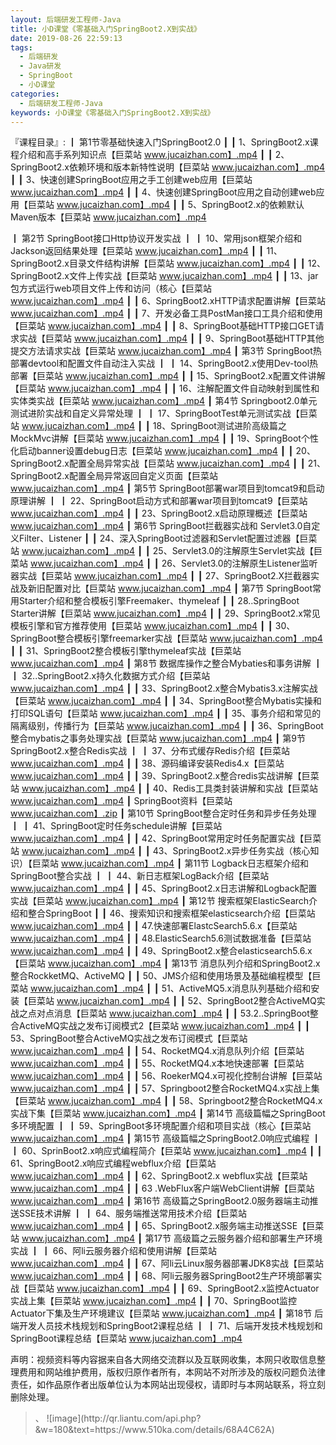 ```yaml
---
layout: 后端研发工程师-Java
title: 小D课堂《零基础入门SpringBoot2.X到实战》
date: 2019-08-26 22:59:13
tags:
  - 后端研发
  - Java研发
  - SpringBoot
  - 小D课堂
categories:
  - 后端研发工程师-Java
keywords: 小D课堂《零基础入门SpringBoot2.X到实战》
---
```

『课程目录』:
┃  第1节零基础快速入门SpringBoot2.0
┃  ┃  1、SpringBoot2.x课程介绍和高手系列知识点【巨菜站 www.jucaizhan.com】.mp4
┃  ┃  2、SpringBoot2.x依赖环境和版本新特性说明【巨菜站 www.jucaizhan.com】.mp4
┃  ┃  3、快速创建SpringBoot应用之手工创建web应用【巨菜站 www.jucaizhan.com】.mp4
┃  ┃  4、快速创建SpringBoot应用之自动创建web应用【巨菜站 www.jucaizhan.com】.mp4
┃  ┃  5、SpringBoot2.x的依赖默认Maven版本【巨菜站 www.jucaizhan.com】.mp4
<!-- more --> 
┃  第2节 SpringBoot接口Http协议开发实战
┃  ┃  10、常用json框架介绍和Jackson返回结果处理【巨菜站 www.jucaizhan.com】.mp4
┃  ┃  11、SpringBoot2.x目录文件结构讲解【巨菜站 www.jucaizhan.com】.mp4
┃  ┃  12、SpringBoot2.x文件上传实战【巨菜站 www.jucaizhan.com】.mp4
┃  ┃  13、jar包方式运行web项目文件上传和访问（核心【巨菜站 www.jucaizhan.com】.mp4
┃  ┃  6、SpringBoot2.xHTTP请求配置讲解【巨菜站 www.jucaizhan.com】.mp4
┃  ┃  7、开发必备工具PostMan接口工具介绍和使用【巨菜站 www.jucaizhan.com】.mp4
┃  ┃  8、SpringBoot基础HTTP接口GET请求实战【巨菜站 www.jucaizhan.com】.mp4
┃  ┃  9、SpringBoot基础HTTP其他提交方法请求实战【巨菜站 www.jucaizhan.com】.mp4
┃  第3节 SpringBoot热部署devtool和配置文件自动注入实战
┃  ┃  14、SpringBoot2.x使用Dev-tool热部署【巨菜站 www.jucaizhan.com】.mp4
┃  ┃  15、SpringBoot2.x配置文件讲解【巨菜站 www.jucaizhan.com】.mp4
┃  ┃  16、注解配置文件自动映射到属性和实体类实战【巨菜站 www.jucaizhan.com】.mp4
┃  第4节 Springboot2.0单元测试进阶实战和自定义异常处理
┃  ┃  17、SpringBootTest单元测试实战【巨菜站 www.jucaizhan.com】.mp4
┃  ┃  18、SpringBoot测试进阶高级篇之MockMvc讲解【巨菜站 www.jucaizhan.com】.mp4
┃  ┃  19、SpringBoot个性化启动banner设置debug日志【巨菜站 www.jucaizhan.com】.mp4
┃  ┃  20、SpringBoot2.x配置全局异常实战【巨菜站 www.jucaizhan.com】.mp4
┃  ┃  21、SpringBoot2.x配置全局异常返回自定义页面【巨菜站 www.jucaizhan.com】.mp4
┃  第5节 SpringBoot部署war项目到tomcat9和启动原理讲解
┃  ┃  22、SpringBoot启动方式和部署war项目到tomcat9【巨菜站 www.jucaizhan.com】.mp4
┃  ┃  23、SpringBoot2.x启动原理概述【巨菜站 www.jucaizhan.com】.mp4
┃  第6节 SpringBoot拦截器实战和 Servlet3.0自定义Filter、Listener
┃  ┃  24、深入SpringBoot过滤器和Servlet配置过滤器【巨菜站 www.jucaizhan.com】.mp4
┃  ┃  25、Servlet3.0的注解原生Servlet实战【巨菜站 www.jucaizhan.com】.mp4
┃  ┃  26、Servlet3.0的注解原生Listener监听器实战【巨菜站 www.jucaizhan.com】.mp4
┃  ┃  27、SpringBoot2.X拦截器实战及新旧配置对比【巨菜站 www.jucaizhan.com】.mp4
┃  第7节 SpringBoot常用Starter介绍和整合模板引擎Freemaker、thymeleaf
┃  ┃  28..SpringBoot Starter讲解【巨菜站 www.jucaizhan.com】.mp4
┃  ┃  29、SpringBoot2.x常见模板引擎和官方推荐使用【巨菜站 www.jucaizhan.com】.mp4
┃  ┃  30、SpringBoot整合模板引擎freemarker实战【巨菜站 www.jucaizhan.com】.mp4
┃  ┃  31、SpringBoot2整合模板引擎thymeleaf实战【巨菜站 www.jucaizhan.com】.mp4
┃  第8节 数据库操作之整合Mybaties和事务讲解
┃  ┃  32..SpringBoot2.x持久化数据方式介绍【巨菜站 www.jucaizhan.com】.mp4
┃  ┃  33、SpringBoot2.x整合Mybatis3.x注解实战【巨菜站 www.jucaizhan.com】.mp4
┃  ┃  34、SpringBoot整合Mybatis实操和打印SQL语句【巨菜站 www.jucaizhan.com】.mp4
┃  ┃  35、事务介绍和常见的隔离级别，传播行为【巨菜站 www.jucaizhan.com】.mp4
┃  ┃  36、SpringBoot整合mybatis之事务处理实战【巨菜站 www.jucaizhan.com】.mp4
┃  第9节 SpringBoot2.x整合Redis实战
┃  ┃  37、分布式缓存Redis介绍【巨菜站 www.jucaizhan.com】.mp4
┃  ┃  38、源码编译安装Redis4.x【巨菜站 www.jucaizhan.com】.mp4
┃  ┃  39、SpringBoot2.x整合redis实战讲解【巨菜站 www.jucaizhan.com】.mp4
┃  ┃  40、Redis工具类封装讲解和实战【巨菜站 www.jucaizhan.com】.mp4
┃  SpringBoot资料【巨菜站 www.jucaizhan.com】.zip
┃  第10节 SpringBoot整合定时任务和异步任务处理
┃  ┃  41、SpringBoot定时任务schedule讲解【巨菜站 www.jucaizhan.com】.mp4
┃  ┃  42、SpringBoot常用定时任务配置实战【巨菜站 www.jucaizhan.com】.mp4
┃  ┃  43、SpringBoot2.x异步任务实战（核心知识）【巨菜站 www.jucaizhan.com】.mp4
┃  第11节 Logback日志框架介绍和SpringBoot整合实战
┃  ┃  44、新日志框架LogBack介绍【巨菜站 www.jucaizhan.com】.mp4
┃  ┃  45、SpringBoot2.x日志讲解和Logback配置实战【巨菜站 www.jucaizhan.com】.mp4
┃  第12节 搜索框架ElasticSearch介绍和整合SpringBoot
┃  ┃  46、搜索知识和搜索框架elasticsearch介绍【巨菜站 www.jucaizhan.com】.mp4
┃  ┃  47.快速部署ElastcSearch5.6.x【巨菜站 www.jucaizhan.com】.mp4
┃  ┃  48.ElasticSearch5.6测试数据准备【巨菜站 www.jucaizhan.com】.mp4
┃  ┃  49、SpringBoot2.x整合elasticsearch5.6.x【巨菜站 www.jucaizhan.com】.mp4
┃  第13节 消息队列介绍和SpringBoot2.x整合RockketMQ、ActiveMQ
┃  ┃  50、JMS介绍和使用场景及基础编程模型【巨菜站 www.jucaizhan.com】.mp4
┃  ┃  51、ActiveMQ5.x消息队列基础介绍和安装【巨菜站 www.jucaizhan.com】.mp4
┃  ┃  52、SpringBoot2整合ActiveMQ实战之点对点消息【巨菜站 www.jucaizhan.com】.mp4
┃  ┃  53.2..SpringBoot整合ActiveMQ实战之发布订阅模式2【巨菜站 www.jucaizhan.com】.mp4
┃  ┃  53、SpringBoot整合ActiveMQ实战之发布订阅模式【巨菜站 www.jucaizhan.com】.mp4
┃  ┃  54、RocketMQ4.x消息队列介绍【巨菜站 www.jucaizhan.com】.mp4
┃  ┃  55、RocketMQ4.x本地快速部署【巨菜站 www.jucaizhan.com】.mp4
┃  ┃  56、RoekerMQ4.x可视化控制台讲解【巨菜站 www.jucaizhan.com】.mp4
┃  ┃  57、Springboot2整合RocketMQ4.x实战上集【巨菜站 www.jucaizhan.com】.mp4
┃  ┃  58、Springboot2整合RocketMQ4.x实战下集【巨菜站 www.jucaizhan.com】.mp4
┃  第14节 高级篇幅之SpringBoot多环境配置
┃  ┃  59、SpringBoot多环境配置介绍和项目实战（核心【巨菜站 www.jucaizhan.com】.mp4
┃  第15节 高级篇幅之SpringBoot2.0响应式编程
┃  ┃  60、SprinBoot2.x响应式编程简介【巨菜站 www.jucaizhan.com】.mp4
┃  ┃  61、SpringBoot2.x响应式编程webflux介绍【巨菜站 www.jucaizhan.com】.mp4
┃  ┃  62、SpringBoot2.x webflux实战【巨菜站 www.jucaizhan.com】.mp4
┃  ┃  63 .WebFlux客户端WebClient讲解【巨菜站 www.jucaizhan.com】.mp4
┃  第16节 高级篇之SpringBoot2.0服务器端主动推送SSE技术讲解
┃  ┃  64、服务端推送常用技术介绍【巨菜站 www.jucaizhan.com】.mp4
┃  ┃  65、SpringBoot2.x服务端主动推送SSE【巨菜站 www.jucaizhan.com】.mp4
┃  第17节 高级篇之云服务器介绍和部署生产环境实战
┃  ┃  66、阿li云服务器介绍和使用讲解【巨菜站 www.jucaizhan.com】.mp4
┃  ┃  67、阿li云Linux服务器部署JDK8实战【巨菜站 www.jucaizhan.com】.mp4
┃  ┃  68、阿li云服务器SpringBoot2生产环境部署实战【巨菜站 www.jucaizhan.com】.mp4
┃  ┃  69、SpringBoot2.x监控Actuator实战上集【巨菜站 www.jucaizhan.com】.mp4
┃  ┃  70、SpringBoot监控Actuator下集及生产环境建议【巨菜站 www.jucaizhan.com】.mp4
┃  第18节 后端开发人员技术栈规划和SpringBoot2课程总结
┃  ┃  71、后端开发技术栈规划和SpringBoot课程总结【巨菜站 www.jucaizhan.com】.mp4
<div class="post-copyright">
    <div class="post-copyright__author">
      <span class="post-copyright-meta">声明：视频资料等内容据来自各大网络交流群以及互联网收集，本网只收取信息整理费用和网站维护费用，版权归原作者所有，本网站不对所涉及的版权问题负法律责任，如作品原作者出版单位认为本网站出现侵权，请即时与本网站联系，将立刻删除处理。 </span>
    </div>
</div>

<blockquote class="blockquote-center">、
![image](http://qr.liantu.com/api.php?&w=180&text=https://www.510ka.com/details/68A4C62A)
</blockquote>


